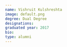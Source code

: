 ```yaml
---
name: Vishruit Kulshreshta
image: default.png
degree: Dual Degree
designations:
graduated year: 2017
bio:
type: alumni
---
```

